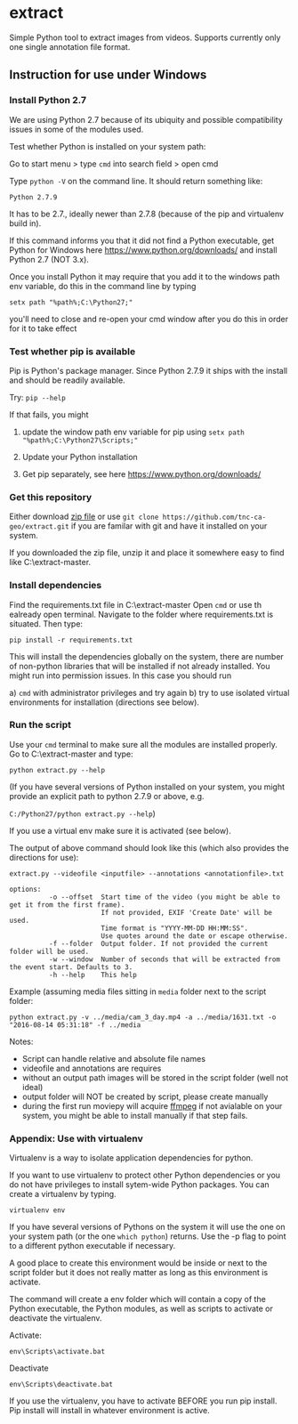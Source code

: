 # extract

Simple Python tool to extract images from videos. Supports currently only one single annotation file format.

## Instruction for use under Windows

### Install Python 2.7

We are using Python 2.7 because of its ubiquity and possible compatibility
issues in some of the modules used.

Test whether Python is installed on your system path:

Go to start menu > type ```cmd``` into search field > open cmd

Type ```python -V``` on the command line. It should return something like:

```Python 2.7.9```

It has to be 2.7., ideally newer than 2.7.8 (because of the pip and virtualenv build in).

If this command informs you that it did not find a Python executable, get Python for Windows here 
https://www.python.org/downloads/ and install Python 2.7 (NOT 3.x).

Once you install Python it may require that you add it to the windows path env variable, do this in the command line by typing

```setx path "%path%;C:\Python27;"```

you'll need to close and re-open your cmd window after you do this in order for it to take effect

### Test whether pip is available

Pip is Python's package manager. Since Python 2.7.9 it ships with the install and should be readily available.

Try: ```pip --help```

If that fails, you might

1. update the window path env variable for pip using ```setx path "%path%;C:\Python27\Scripts;"```

2. Update your Python installation

3. Get pip separately, see here https://www.python.org/downloads/

### Get this repository 

Either download [zip file](https://codeload.github.com/tnc-ca-geo/extract/zip/master) or use 
```git clone https://github.com/tnc-ca-geo/extract.git``` if you are familar with git and have it installed on your system.

If you downloaded the zip file, unzip it and place it somewhere easy to find like C:\extract-master.

### Install dependencies

Find the requirements.txt file in C:\extract-master Open ```cmd``` or use th ealready open terminal. Navigate to the folder where requirements.txt is situated. Then type:

```pip install -r requirements.txt```

This will install the dependencies globally on the system, there are number of non-python libraries that will be installed if not already installed. You might run into permission issues. In this case you should run

a) ```cmd``` with administrator privileges and try again
b) try to use isolated virtual environments for installation (directions see below).


### Run the script

Use your ```cmd``` terminal to make sure all the modules are installed properly. Go to C:\extract-master and type:

```python extract.py --help```

(If you have several versions of Python installed on your system, you might provide an explicit path to python 2.7.9 or above, e.g.

```C:/Python27/python extract.py --help```)

If you use a virtual env make sure it is activated (see below).

The output of above command should look like this (which also provides the directions for use):

```
extract.py --videofile <inputfile> --annotations <annotationfile>.txt

options:
          -o --offset  Start time of the video (you might be able to get it from the first frame).
                       If not provided, EXIF 'Create Date' will be used.
                       Time format is "YYYY-MM-DD HH:MM:SS". 
                       Use quotes around the date or escape otherwise.
          -f --folder  Output folder. If not provided the current folder will be used.
          -w --window  Number of seconds that will be extracted from the event start. Defaults to 3.
          -h --help    This help
```

Example (assuming media files sitting in ```media``` folder next to the script folder:

```
python extract.py -v ../media/cam_3_day.mp4 -a ../media/1631.txt -o "2016-08-14 05:31:18" -f ../media
```

Notes:

- Script can handle relative and absolute file names
- videofile and annotations are requires
- without an output path images will be stored in the script folder (well not ideal) 
- output folder will NOT be created by script, please create manually
- during the first run moviepy will acquire [ffmpeg](https://www.ffmpeg.org/) if not avialable on your system, you might be able to install manually if that step fails.

### Appendix: Use with virtualenv

Virtualenv is a way to isolate application dependencies for python.

If you want to use virtualenv to protect other Python dependencies or you do not have privileges to install sytem-wide Python packages. You can create a virtualenv by typing.

```
virtualenv env
``` 

If you have several versions of Pythons on the system it will use the one on your system path (or the one ```which python```) returns. Use the -p flag to point to a different python executable if necessary.

A good place to create this environment would be inside or next to the script folder but it does not really matter as long as this environment is activate.

The command will create a env folder which will contain a copy of the Python executable, the Python modules, as well as scripts to activate or deactivate the virtualenv. 

Activate:

```
env\Scripts\activate.bat
```

Deactivate

```
env\Scripts\deactivate.bat
```

If you use the virtualenv, you have to activate BEFORE you run pip install. Pip install will install in whatever environment is active.
